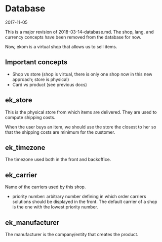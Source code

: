 Database
==================
2017-11-05




This is a major revision of 2018-03-14-database.md.
The shop, lang, and currency concepts have been removed from the database for now.



Now, ekom is a virtual shop that allows us to sell items.


Important concepts
----------------------

- Shop vs store         (shop is virtual, there is only one shop now in this new approach; store is physical)
- Card vs product       (see previous docs)




ek_store
-----------
This is the physical store from which items are delivered.
They are used to compute shipping costs.

When the user buys an item, we should use the store the closest to her so that the shipping costs are minimum 
for the customer.



ek_timezone
-------------
The timezone used both in the front and backoffice.



ek_carrier
------------
Name of the carriers used by this shop.

- priority number: arbitrary number defining in which order carriers solutions should be displayed in the front.
                    The default carrier of a shop is the one with the lowest priority number.
                    
                    
ek_manufacturer
---------------------         

The manufacturer is the company/entity that creates the product.           